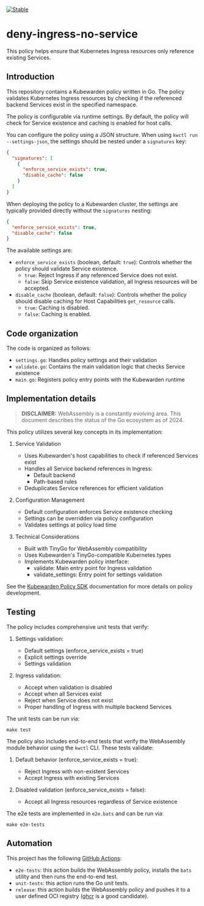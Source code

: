 [![Stable](https://img.shields.io/badge/status-stable-brightgreen?style=for-the-badge)](https://github.com/kubewarden/community/blob/main/REPOSITORIES.md#stable)

# deny-ingress-no-service

This policy helps ensure that Kubernetes Ingress resources only reference existing Services.

## Introduction

This repository contains a Kubewarden policy written in Go. The policy validates Kubernetes Ingress resources by checking if the referenced backend Services exist in the specified namespace.

The policy is configurable via runtime settings. By default, the policy will check for Service existence and caching is enabled for host calls.

You can configure the policy using a JSON structure. When using `kwctl run --settings-json`, the settings should be nested under a `signatures` key:

```json
{
  "signatures": [
    {
      "enforce_service_exists": true,
      "disable_cache": false
    }
  ]
}
```

When deploying the policy to a Kubewarden cluster, the settings are typically provided directly without the `signatures` nesting:

```json
{
  "enforce_service_exists": true,
  "disable_cache": false
}
```

The available settings are:
- `enforce_service_exists` (boolean, default: `true`): Controls whether the policy should validate Service existence.
  - `true`: Reject Ingress if any referenced Service does not exist.
  - `false`: Skip Service existence validation, all Ingress resources will be accepted.
- `disable_cache` (boolean, default: `false`): Controls whether the policy should disable caching for Host Capabilities `get_resource` calls.
  - `true`: Caching is disabled.
  - `false`: Caching is enabled.

## Code organization

The code is organized as follows:
- `settings.go`: Handles policy settings and their validation
- `validate.go`: Contains the main validation logic that checks Service existence
- `main.go`: Registers policy entry points with the Kubewarden runtime

## Implementation details

> **DISCLAIMER:** WebAssembly is a constantly evolving area.
> This document describes the status of the Go ecosystem as of 2024.

This policy utilizes several key concepts in its implementation:

1. Service Validation
   - Uses Kubewarden's host capabilities to check if referenced Services exist
   - Handles all Service backend references in Ingress:
     - Default backend
     - Path-based rules
   - Deduplicates Service references for efficient validation

2. Configuration Management
   - Default configuration enforces Service existence checking
   - Settings can be overridden via policy configuration
   - Validates settings at policy load time

3. Technical Considerations
   - Built with TinyGo for WebAssembly compatibility
   - Uses Kubewarden's TinyGo-compatible Kubernetes types
   - Implements Kubewarden policy interface:
     - validate: Main entry point for Ingress validation
     - validate_settings: Entry point for settings validation

See the [Kubewarden Policy SDK](https://github.com/kubewarden/policy-sdk-go) documentation for more details on policy development.

## Testing

The policy includes comprehensive unit tests that verify:

1. Settings validation:
   - Default settings (enforce_service_exists = true)
   - Explicit settings override
   - Settings validation

2. Ingress validation:
   - Accept when validation is disabled
   - Accept when all Services exist
   - Reject when Service does not exist
   - Proper handling of Ingress with multiple backend Services

The unit tests can be run via:

```console
make test
```

The policy also includes end-to-end tests that verify the WebAssembly module behavior using the `kwctl` CLI. These tests validate:

1. Default behavior (enforce_service_exists = true):
   - Reject Ingress with non-existent Services
   - Accept Ingress with existing Services

2. Disabled validation (enforce_service_exists = false):
   - Accept all Ingress resources regardless of Service existence

The e2e tests are implemented in `e2e.bats` and can be run via:

```console
make e2e-tests
```

## Automation

This project has the following [GitHub Actions](https://docs.github.com/en/actions):

- `e2e-tests`: this action builds the WebAssembly policy,
installs the `bats` utility and then runs the end-to-end test.
- `unit-tests`: this action runs the Go unit tests.
- `release`: this action builds the WebAssembly policy and pushes it to a user defined OCI registry
([ghcr](https://ghcr.io) is a good candidate).
